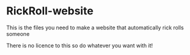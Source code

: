 # RickRoll-website
This is the files you need to make a website that automatically rick rolls someone

There is no licence to this so do whatever you want with it!
